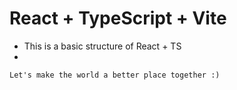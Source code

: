 # React + TypeScript + Vite

- This is a basic structure of React + TS
- 
```
Let's make the world a better place together :)
```
